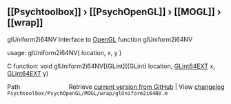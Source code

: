 ## [[Psychtoolbox]] &#8250; [[PsychOpenGL]] &#8250; [[MOGL]] &#8250; [[wrap]]

glUniform2i64NV  Interface to [OpenGL](OpenGL) function glUniform2i64NV  
  
usage:  glUniform2i64NV( location, x, y )  
  
C function:  void glUniform2i64NV[(GLint]((GLint) location, [GLint64EXT](GLint64EXT) x, [GLint64EXT](GLint64EXT) y)  




<div class="code_header" style="text-align:right;">
  <span style="float:left;">Path&nbsp;&nbsp;</span> <span class="counter">Retrieve <a href=
  "https://raw.github.com/Psychtoolbox-3/Psychtoolbox-3/beta/Psychtoolbox/PsychOpenGL/MOGL/wrap/glUniform2i64NV.m">current version from GitHub</a> | View <a href=
  "https://github.com/Psychtoolbox-3/Psychtoolbox-3/commits/beta/Psychtoolbox/PsychOpenGL/MOGL/wrap/glUniform2i64NV.m">changelog</a></span>
</div>
<div class="code">
  <code>Psychtoolbox/PsychOpenGL/MOGL/wrap/glUniform2i64NV.m</code>
</div>

